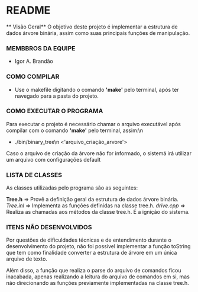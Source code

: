 # README #
** Visão Geral**
O objetivo deste projeto é implementar a estrutura de dados árvore binária, assim como suas principais funções de manipulação.

### MEMBBROS DA EQUIPE ###
* Igor A. Brandão

### COMO COMPILAR ###
* Use o makefile digitando o comando **'make'** pelo terminal, após ter navegado para a pasta do projeto.

### COMO EXECUTAR O PROGRAMA ###
Para executar o projeto é necessário chamar o arquivo executável após compilar com o comando **'make'** pelo terminal,
assim:\n
* ./bin/binary_tree\n <'arquivo_criação_arvore'>

Caso o arquivo de criação da árvore não for informado, o sistemá irá utilizar um arquivo com configurações default

### LISTA DE CLASSES ###
As classes utilizadas pelo programa são as seguintes:

**Tree.h** 		=> Provê a definição geral da estrutura de dados árvore binária.
*Tree.inl* 		=> Implementa as funções definidas na classe tree.h.
*drive.cpp* 	=> Realiza as chamadas aos métodos da classe tree.h. É a ignição do sistema.

### ITENS NÃO DESENVOLVIDOS ###
Por questões de dificuldades técnicas e de entendimento durante o desenvolvimento do projeto, não foi possível
implementar a função toString que tem como finalidade converter a estrutura de árvore em um única arquivo de texto.

Além disso, a função que realiza o parse do arquivo de comandos ficou inacabada, apenas realizando a leitura do arquivo
de comandos em si, mas não direcionando as funções previamente implementadas na classe tree.h.